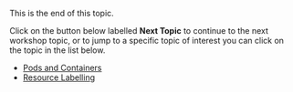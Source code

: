 This is the end of this topic.

Click on the button below labelled **Next Topic** to continue to the next workshop topic, or to jump to a specific topic of interest you can click on the topic in the list below.

* [Pods and Containers](pods-and-containers/01-pods-and-containers)
* [Resource Labelling](resource/labelling/01-resource-labelling)
